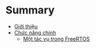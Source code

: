 # Summary

* [Giới thiệu](README.md)
* [Chức năng chính](chapter1.md)
   * [Một tác vụ trong FreeRTOS](mot_tac_vu_trong_freertos.md)


